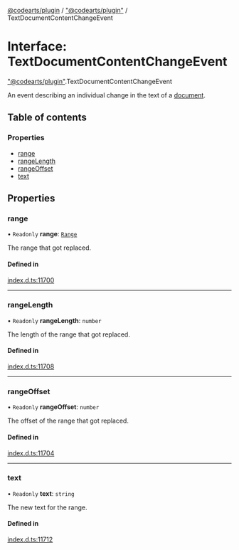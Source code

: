 [@codearts/plugin](../README.md) / ["@codearts/plugin"](../modules/_codearts_plugin_.md) / TextDocumentContentChangeEvent

# Interface: TextDocumentContentChangeEvent

["@codearts/plugin"](../modules/_codearts_plugin_.md).TextDocumentContentChangeEvent

An event describing an individual change in the text of a [document](codearts_plugin_.TextDocument.md).

## Table of contents

### Properties

- [range](codearts_plugin_.TextDocumentContentChangeEvent.md#range)
- [rangeLength](codearts_plugin_.TextDocumentContentChangeEvent.md#rangelength)
- [rangeOffset](codearts_plugin_.TextDocumentContentChangeEvent.md#rangeoffset)
- [text](codearts_plugin_.TextDocumentContentChangeEvent.md#text)

## Properties

### range

• `Readonly` **range**: [`Range`](../classes/codearts_plugin_.Range.md)

The range that got replaced.

#### Defined in

[index.d.ts:11700](https://github.com/huaweicloud/cloudide-plugin-api/blob/03b481c/index.d.ts#L11700)

___

### rangeLength

• `Readonly` **rangeLength**: `number`

The length of the range that got replaced.

#### Defined in

[index.d.ts:11708](https://github.com/huaweicloud/cloudide-plugin-api/blob/03b481c/index.d.ts#L11708)

___

### rangeOffset

• `Readonly` **rangeOffset**: `number`

The offset of the range that got replaced.

#### Defined in

[index.d.ts:11704](https://github.com/huaweicloud/cloudide-plugin-api/blob/03b481c/index.d.ts#L11704)

___

### text

• `Readonly` **text**: `string`

The new text for the range.

#### Defined in

[index.d.ts:11712](https://github.com/huaweicloud/cloudide-plugin-api/blob/03b481c/index.d.ts#L11712)
